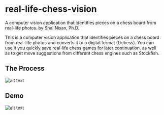 # real-life-chess-vision
A computer vision application that identifies pieces on a chess board from real-life photos.
by Shai Nisan, Ph.D.

This is a computer vision application that identifies pieces on a chess board from real-life photos and converts it to a digital format (Lichess). 
You can use it you quickly save real-life chess games for later continuation, as well as to get move suggestions from different chess engines such as Stockfish.

## The Process
![alt text](https://github.com/shainisan/real-life-chess-vision/blob/main/project%20outline.png?raw=true)

## Demo
![alt text](https://github.com/shainisan/real-life-chess-vision/blob/main/chess_vision_gif.gif?raw=true)

